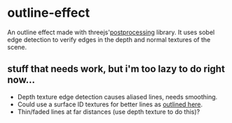 # outline-effect

An outline effect made with threejs'[postprocessing](https://github.com/pmndrs/postprocessing) library. It uses sobel edge detection to verify edges in the depth and normal textures of the scene.

## stuff that needs work, but i'm too lazy to do right now...

* Depth texture edge detection causes aliased lines, needs smoothing.
* Could use a surface ID textures for better lines as [outlined here](https://omar-shehata.medium.com/better-outline-rendering-using-surface-ids-with-webgl-e13cdab1fd94).
* Thin/faded lines at far distances (use depth texture to do this)?